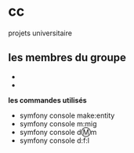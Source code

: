 # cc

projets universitaire 

**les membres du groupe**
-
-
-
 **les commandes utilisés**
- symfony console make:entity 
- symfony console m:mig
- symfony console d:m:m
- symfony console d:f:l
